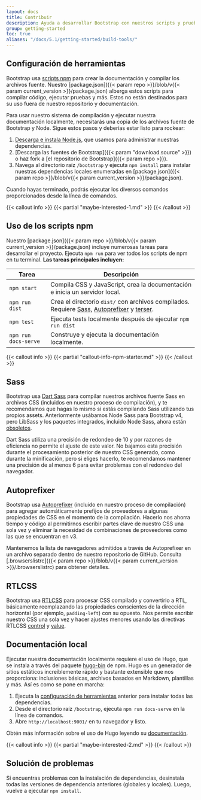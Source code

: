 ```yaml
---
layout: docs
title: Contribuir
description: Ayuda a desarrollar Bootstrap con nuestros scripts y pruebas de compilación de documentación.
group: getting-started
toc: true
aliases: "/docs/5.1/getting-started/build-tools/"
---
```


## Configuración de herramientas

Bootstrap usa [scripts npm](https://docs.npmjs.com/misc/scripts/) para crear la documentación y compilar los archivos fuente. Nuestro [package.json]({{< param repo >}}/blob/v{{< param current_version >}}/package.json) alberga estos scripts para compilar código, ejecutar pruebas y más. Estos no están destinados para su uso fuera de nuestro repositorio y documentación.

Para usar nuestro sistema de compilación y ejecutar nuestra documentación localmente, necesitarás una copia de los archivos fuente de Bootstrap y Node. Sigue estos pasos y deberías estar listo para rockear:

1. [Descarga e instala Node.js](https://nodejs.org/en/download/), que usamos para administrar nuestras dependencias.
2. [Descarga las fuentes de Bootstrap]({{< param "download.source" >}}) o haz fork a [el repositorio de Bootstrap]({{< param repo >}}).
3. Navega al directorio raíz `/bootstrap` y ejecuta `npm install` para instalar nuestras dependencias locales enumeradas en [package.json]({{< param repo >}}/blob/v{{< param current_version >}}/package.json).

Cuando hayas terminado, podrás ejecutar los diversos comandos proporcionados desde la línea de comandos.

{{< callout info >}}
{{< partial "maybe-interested-1.md" >}}
{{< /callout >}}

## Uso de los scripts npm

Nuestro [package.json]({{< param repo >}}/blob/v{{< param current_version >}}/package.json) incluye numerosas tareas para desarrollar el proyecto. Ejecuta `npm run` para ver todos los scripts de npm en tu terminal. **Las tareas principales incluyen:**

<table class="table">
  <thead>
    <tr>
      <th>Tarea</th>
      <th>Descripción</th>
    </tr>
  </thead>
  <tbody>
    <tr>
      <td>
        <code>npm start</code>
      </td>
      <td>
        Compila CSS y JavaScript, crea la documentación e inicia un servidor local.
      </td>
    </tr>
    <tr>
      <td>
        <code>npm run dist</code>
      </td>
      <td>
        Crea el directorio <code>dist/</code> con archivos compilados. Requiere <a href="https://sass-lang.com/">Sass</a>, <a href="https://github.com/postcss/autoprefixer">Autoprefixer</a> y <a href="https://github.com/terser/terser">terser</a>.
      </td>
    </tr>
    <tr>
      <td>
        <code>npm test</code>
      </td>
      <td>
        Ejecuta tests localmente después de ejecutar <code>npm run dist</code>
      </td>
    </tr>
    <tr>
      <td>
        <code>npm run docs-serve</code>
      </td>
      <td>
        Construye y ejecuta la documentación localmente.
      </td>
    </tr>
  </tbody>
</table>

{{< callout info >}}
{{< partial "callout-info-npm-starter.md" >}}
{{< /callout >}}

## Sass

Bootstrap usa [Dart Sass](https://sass-lang.com/dart-sass) para compilar nuestros archivos fuente Sass en archivos CSS (incluidos en nuestro proceso de compilación), y te recomendamos que hagas lo mismo si estás compilando Sass utilizando tus propios assets. Anteriormente usábamos Node Sass para Bootstrap v4, pero LibSass y los paquetes integrados, incluido Node Sass, ahora están [obsoletos](https://sass-lang.com/blog/libsass-is-deprecated).

Dart Sass utiliza una precisión de redondeo de 10 y por razones de eficiencia no permite el ajuste de este valor. No bajamos esta precisión durante el procesamiento posterior de nuestro CSS generado, como durante la minificación, pero si eliges hacerlo, te recomendamos mantener una precisión de al menos 6 para evitar problemas con el redondeo del navegador.

## Autoprefixer

Bootstrap usa [Autoprefixer][autoprefixer] (incluido en nuestro proceso de compilación) para agregar automáticamente prefijos de proveedores a algunas propiedades de CSS en el momento de la compilación. Hacerlo nos ahorra tiempo y código al permitirnos escribir partes clave de nuestro CSS una sola vez y eliminar la necesidad de combinaciones de proveedores como las que se encuentran en v3.

Mantenemos la lista de navegadores admitidos a través de Autoprefixer en un archivo separado dentro de nuestro repositorio de GitHub. Consulta [.browserslistrc]({{< param repo >}}/blob/v{{< param current_version >}}/.browserslistrc) para obtener detalles.

## RTLCSS

Bootstrap usa [RTLCSS](https://rtlcss.com/) para procesar CSS compilado y convertirlo a RTL, básicamente reemplazando las propiedades conscientes de la dirección horizontal (por ejemplo, `padding-left`) con su opuesto. Nos permite escribir nuestro CSS una sola vez y hacer ajustes menores usando las directivas RTLCSS [control](https://rtlcss.com/learn/usage-guide/control-directives/) y [value](https://rtlcss.com/learn/usage-guide/value-directives/).

## Documentación local

Ejecutar nuestra documentación localmente requiere el uso de Hugo, que se instala a través del paquete [hugo-bin](https://www.npmjs.com/package/hugo-bin) de npm. Hugo es un generador de sitios estáticos increíblemente rápido y bastante extensible que nos proporciona: inclusiones básicas, archivos basados en Markdown, plantillas y más. Así es como se pone en marcha:

1. Ejecuta la [configuración de herramientas](#tooling-setup) anterior para instalar todas las dependencias.
2. Desde el directorio raíz `/bootstrap`, ejecuta `npm run docs-serve` en la línea de comandos.
3. Abre `http://localhost:9001/` en tu navegador y listo.

Obtén más información sobre el uso de Hugo leyendo su [documentación](https://gohugo.io/documentation/).

{{< callout info >}}
{{< partial "maybe-interested-2.md" >}}
{{< /callout >}}

## Solución de problemas

Si encuentras problemas con la instalación de dependencias, desinstala todas las versiones de dependencia anteriores (globales y locales). Luego, vuelve a ejecutar `npm install`.

[autoprefixer]: https://github.com/postcss/autoprefixer

